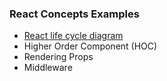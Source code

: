 ### React Concepts Examples

- [React life cycle diagram](http://projects.wojtekmaj.pl/react-lifecycle-methods-diagram/)
- Higher Order Component (HOC)
- Rendering Props
- Middleware
